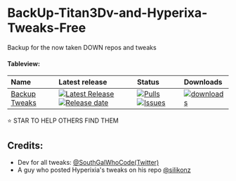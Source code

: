 # BackUp-Titan3Dv-and-Hyperixa-Tweaks-Free
Backup for the now taken DOWN repos and tweaks

#### Tableview:
| Name | Latest release | Status                          | Downloads                       |
|:-----|:---------------|:--------------------------------|:--------------------------------|
[Backup Tweaks](https://github.com/RobyRew/Titan3Dv-and-Hyperixa-Tweaks-Free) | [![Latest Release](https://img.shields.io/github/release/RobyRew/Titan3Dv-and-Hyperixa-Tweaks-Free.svg?style=flat-square&label=)](https://github.com/RobyRew/Titan3Dv-and-Hyperixa-Tweaks-Free/releases/latest)[![Release date](https://img.shields.io/github/release-date/RobyRew/Titan3Dv-and-Hyperixa-Tweaks-Free.svg?style=flat-square&color=informational&label=)](https://github.com/RobyRew/Titan3Dv-and-Hyperixa-Tweaks-Free/releases/latest) | [![Pulls](https://img.shields.io/github/issues-pr-raw/RobyRew/Titan3Dv-and-Hyperixa-Tweaks-Free.svg?style=flat-square&color=informational&label=pulls)](https://github.com/RobyRew/Titan3Dv-and-Hyperixa-Tweaks-Free/pulls) [![Issues](https://img.shields.io/github/issues-raw/RobyRew/Titan3Dv-and-Hyperixa-Tweaks-Free.svg?style=flat-square&color=informational&label=issues)](https://github.com/RobyRew/Titan3Dv-and-Hyperixa-Tweaks-Free/issues) | [<img src="https://img.shields.io/github/downloads/RobyRew/Titan3Dv-and-Hyperixa-Tweaks-Free/total" alt="downloads"/>](https://github.com/RobyRew/Titan3Dv-and-Hyperixa-Tweaks-Free/releases)

⭐️ STAR TO HELP OTHERS FIND THEM

## Credits:

- Dev for all tweaks: [@SouthGalWhoCode(Twitter)](https://twitter.com/SouthGalWhoCode)
- A guy who posted Hyperixia's tweaks on his repo [@silikonz](https://github.com/silikonz/hyperixa.github.io)

<!--
Avatar:

Breezy:

ColorMyDock

Digitnetic

Flowing

iDevices

libTitanD3vUniversal(not the one now corrupted by the new repo)

Luv

Nova

Palette

Paradise

Phoenix

Speedy

Substia

Surge

Unique
-->
